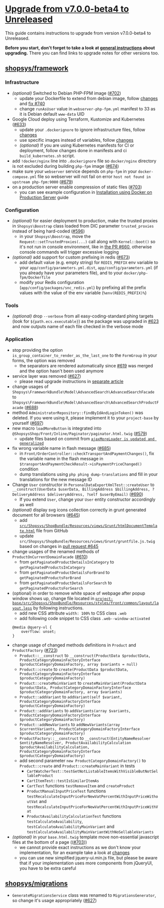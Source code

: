 # [Upgrade from v7.0.0-beta4 to Unreleased](https://github.com/shopsys/shopsys/compare/v7.0.0-beta4...HEAD)

This guide contains instructions to upgrade from version v7.0.0-beta4 to Unreleased.

**Before you start, don't forget to take a look at [general instructions](/UPGRADE.md) about upgrading.**
There you can find links to upgrade notes for other versions too.

## [shopsys/framework]
### Infrastructure
- *(optional)* Switched to Debian PHP-FPM image ([#702](https://github.com/shopsys/shopsys/pull/702))
    - update your Dockerfile to extend from debian image, follow [changes](https://github.com/shopsys/shopsys/pull/702/commits/d05979328f9d76d7d690276a7414e0a3c81a00ae) and [fix #740](https://github.com/shopsys/shopsys/pull/740/files)
    - change `runAsUser` value in `webserver-php-fpm.yml` manifest to 33 as it is Debian default `www-data` UID
- Google Cloud deploy using Terraform, Kustomize and Kubernetes ([#633](https://github.com/shopsys/shopsys/pull/633))
    - update your `.dockerignore` to ignore infrastructure files, follow [changes](https://github.com/shopsys/shopsys/pull/633/commits/5e507aa0aff44cb689b8d65fba58da53a8fafd1f)
    - use specific images instead of variables, follow [changes](https://github.com/shopsys/shopsys/pull/633/commits/84dee757f62f5ff7b9581d9a1dcccc4e496cf7eb)
    - *(optional)* If you are using Kubernetes manifests for CI or deployment, follow changes done in manifests and ci `build_kubernetes.sh` script.
- add `!docker/nginx` line into `.dockerignore` file so `docker/nginx` directory is not excluded during building `php-fpm` image ([#674](https://github.com/shopsys/shopsys/pull/674))
- make sure your `webserver` service depends on `php-fpm` in your `docker-compose.yml` file so webserver will not fail on error `host not found in upstream php-fpm:9000` ([#679](https://github.com/shopsys/shopsys/pull/679))
- on a production server enable compression of static files ([#703](https://github.com/shopsys/shopsys/pull/703))
    - you can see example configuration in [Installation using Docker on Production Server](/docs/installation/installation-using-docker-on-production-server.md) guide

### Configuration
- *(optional)* for easier deployment to production, make the trusted proxies in `Shopsys\Boostrap` class loaded from DIC parameter `trusted_proxies` instead of being hard-coded ([#596](https://github.com/shopsys/shopsys/pull/596))
    - in your `Shopsys\Boostrap`, move the `Request::setTrustedProxies(...)` call along with `Kernel::boot()` so it's not run in console environment, like in [the PR #660](https://github.com/shopsys/shopsys/pull/660/files), otherwise console commands will trigger excessive logging
- *(optional)* add support for custom prefixing in redis ([#673](https://github.com/shopsys/shopsys/pull/673))
    - add default value (e.g. empty string) for `REDIS_PREFIX` env variable to your `app/config/parameters.yml.dist`, `app/config/parameters.yml` (if you already have your parameters file), and to your `docker/php-fpm/Dockerfile`
    - modify your Redis configuration (`app/config/packages/snc_redis.yml`) by prefixing all the prefix values with the value of the env variable (`%env(REDIS_PREFIX)%`)

### Tools
- *(optional)* drop `--verbose` from all easy-coding-standard phing targets (look for `${path.ecs.executable}`) as the package was upgraded in [#623](https://github.com/shopsys/shopsys/pull/623/) and now outputs name of each file checked in the verbose mode

### Application
- stop providing the option `is_group_container_to_render_as_the_last_one` to the `FormGroup` in your forms, the option was removed
    - the separators are rendered automatically since [#619](https://github.com/shopsys/shopsys/pull/619) was merged and the option hasn't been used anymore
- service layer was removed ([#627](https://github.com/shopsys/shopsys/pull/627))
    - please read upgrade instructions in [separate article](./services-removal.md)
- change usages of `Shopsys\FrameworkBundle\Model\AdvancedSearch\AdvancedSearchFacade` to `Shopsys\FrameworkBundle\Model\AdvancedSearch\AdvancedSearchProductFacade` ([#688](https://github.com/shopsys/shopsys/pull/688))
- method `AdministratorRepository::findByIdAndLoginToken()` was deleted. If you were using it, please implement it to your `project-base` by yourself ([#697](https://github.com/shopsys/shopsys/pull/697))
- new macro `loadMoreButton` is integrated into `@ShopsysShop/Front/Inline/Paginator/paginator.html.twig` ([#579](https://github.com/shopsys/shopsys/pull/579))
    - update files based on commit from [`ajaxMoreLoader is updated and generalized`](https://github.com/shopsys/shopsys/pull/579/files)
- fix wrong variable name in flash message ([#685](https://github.com/shopsys/shopsys/pull/685))
    - in `Front/OrderController::checkTransportAndPaymentChanges()`, fix the variable name in the flash message in `$transportAndPaymentCheckResult->isPaymentPriceChanged()` condition
    - dump translations using `php phing dump-translations` and fill in your translations for the new message ID
- Change `User` constructor in `PersonalDataExportXmlTest::createUser` to `__construct(UserData $userData, BillingAddress $billingAddress, ?DeliveryAddress $deliveryAddress, ?self $userByEmail)` ([#690](https://github.com/shopsys/shopsys/pull/690))
    - If you extend `User`, change your `User` entity constructor accordingly as well
- *(optional)* display svg icons collection correctly in grunt generated document for all browsers ([#645](https://github.com/shopsys/shopsys/pull/645))
    - add [`src/Shopsys/ShopBundle/Resources/views/Grunt/htmlDocumentTemplate.html`](https://github.com/shopsys/shopsys/pull/645/files#diff-2fa69709c5ba35cd2ad6c5de640d56f9) file from GitHub
    - update `src/Shopsys/ShopBundle/Resources/views/Grunt/gruntfile.js.twig` based on changes in [pull request #645](https://github.com/shopsys/shopsys/pull/645/files#diff-ff210e4f423be8bd6c88818d2bb2a8cd)
- change usages of the renamed methods of `ProductOnCurrentDomainFacade` ([#610](https://github.com/shopsys/shopsys/pull/610))
    - from `getPaginatedProductDetailsInCategory` to `getPaginatedProductsInCategory`
    - from `getPaginatedProductDetailsForBrand` to `getPaginatedProductsForBrand`
    - from `getPaginatedProductDetailsForSearch` to `getPaginatedProductsForSearch`
- (optional) in order to remove white space of webpage after popup window shows up, change file located in [`project-base/src/Shopsys/ShopBundle/Resources/styles/front/common/layout/layout.less`](https://github.com/shopsys/shopsys/pull/710/files#diff-b6f30401eed85fcb59b3b1761855493b) by following instructions.
    - add new CSS attribute `width: 100%` to CSS class `.web`
    - add following code snippet to CSS class `.web--window-activated`
    ```
    @media @query-vl {
        overflow: unset;
    }
    ```
- change usage of changed methods definitions in `Product` and `ProductFactory` ([#723](https://github.com/shopsys/shopsys/pull/723))
    - `Product::__construct` to `__construct(ProductData $productData, ProductCategoryDomainFactoryInterface $productCategoryDomainFactory, array $variants = null)`
    - `Product::create` to `create(ProductData $productData, ProductCategoryDomainFactoryInterface $productCategoryDomainFactory)`
    - `Product::createMainVariant` to `createMainVariant(ProductData $productData, ProductCategoryDomainFactoryInterface $productCategoryDomainFactory, array $variants)`
    - `Product::addVariant` to `addVariant(self $variant, ProductCategoryDomainFactoryInterface $productCategoryDomainFactory)`
    - `Product::addVariants` to `addVariants(array $variants, ProductCategoryDomainFactoryInterface $productCategoryDomainFactory)`
    - `Product::addNewVariants` to `addNewVariants(array $currentVariants, ProductCategoryDomainFactoryInterface $productCategoryDomainFactory)`
    - `ProductFactory::__construct` to `__construct(EntityNameResolver $entityNameResolver, ProductAvailabilityCalculation $productAvailabilityCalculation, ProductCategoryDomainFactoryInterface $productCategoryDomainFactory)`
    - add second parameter `new ProductCategoryDomainFactory()` to `Product::create` and `Product::createMainVariant` in tests
        - `CartWatcherTest::testGetNotListableItemsWithVisibleButNotSellableProduct`
        - `CartItemTest::testIsSimilarItemAs`
        - `CartTest` functions `testRemoveItem` and `createProduct`
        - `ProductManualInputPriceTest` functions `testRecalculateInputPriceForNewVatPercentWithInputPriceWithoutVat` and `testRecalculateInputPriceForNewVatPercentWithInputPriceWithVat`
        - `ProductAvailabilityCalculationTest` functions `testCalculateAvailability`, `testCalculateAvailabilityMainVariant` and `testCalculateAvailabilityMainVariantWithNoSellableVariants`
- *(optional)* in your `base.html.twig` template move non-essential javascript files at the bottom of a page (([#703](https://github.com/shopsys/shopsys/pull/703)))
    - we cannot provide exact instructions as we don't know your implementation, for an example take a look at [changes](https://github.com/shopsys/shopsys/pull/703/files#diff-4c948fb55a9ceba2f3070e572ac506f3)
    - you can use new simplified jquery-ui.min.js file, but please be aware that if your implementation uses more components from jQueryUI, you have to be extra careful

## [shopsys/migrations]
- `GenerateMigrationsService` class was renamed to `MigrationsGenerator`, so change it's usage appropriately ([#627](https://github.com/shopsys/shopsys/pull/627))

[shopsys/shopsys]: https://github.com/shopsys/shopsys
[shopsys/project-base]: https://github.com/shopsys/project-base
[shopsys/framework]: https://github.com/shopsys/framework
[shopsys/product-feed-zbozi]: https://github.com/shopsys/product-feed-zbozi
[shopsys/product-feed-google]: https://github.com/shopsys/product-feed-google
[shopsys/product-feed-heureka]: https://github.com/shopsys/product-feed-heureka
[shopsys/product-feed-heureka-delivery]: https://github.com/shopsys/product-feed-heureka-delivery
[shopsys/product-feed-interface]: https://github.com/shopsys/product-feed-interface
[shopsys/plugin-interface]: https://github.com/shopsys/plugin-interface
[shopsys/coding-standards]: https://github.com/shopsys/coding-standards
[shopsys/http-smoke-testing]: https://github.com/shopsys/http-smoke-testing
[shopsys/form-types-bundle]: https://github.com/shopsys/form-types-bundle
[shopsys/migrations]: https://github.com/shopsys/migrations
[shopsys/monorepo-tools]: https://github.com/shopsys/monorepo-tools
[shopsys/microservice-product-search]: https://github.com/shopsys/microservice-product-search
[shopsys/microservice-product-search-export]: https://github.com/shopsys/microservice-product-search-export
